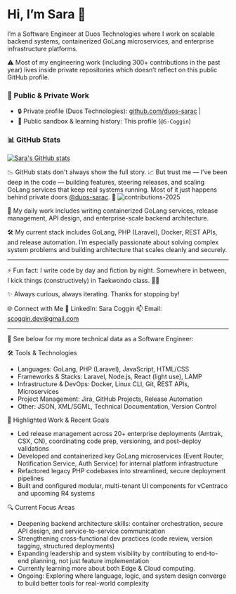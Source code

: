 # Hi, I’m Sara 👋

I’m a Software Engineer at Duos Technologies where I work on scalable backend systems, containerized GoLang microservices, and enterprise infrastructure platforms.

⚠️ Most of my engineering work (including 300+ contributions in the past year) lives inside private repositories which doesn’t reflect on this public GitHub profile.

### 🔗 Public & Private Work
- 🔒 Private profile (Duos Technologies): [github.com/duos-sarac](https://github.com/duos-sarac)  |  
- 🌱 Public sandbox & learning history: This profile (`@S-Coggin`)

### 📊 GitHub Stats 
[![Sara's GitHub stats](https://github-readme-stats.vercel.app/api?username=S-Coggin&show_icons=true&theme=default)](https://github.com/S-Coggin)

📉 GitHub stats don't always show the full story.
📈 But trust me —  I’ve been deep in the code — building features, steering releases, and scaling GoLang services that keep real systems running. Most of it just happens behind private doors [@duos-sarac](https://github.com/duos-sarac). 🔐
![contributions-2025](https://github.com/user-attachments/assets/c0772330-0537-4500-91cb-dadda3201f2d)

🧠 My daily work includes writing containerized GoLang services, release management, API design, and enterprise-scale backend architecture.

🛠️ My current stack includes GoLang, PHP (Laravel), Docker, REST APIs, and release automation. I’m especially passionate about solving complex system problems and building architecture that scales cleanly and securely.

---

⚡ Fun fact: I write code by day and fiction by night. Somewhere in between, I kick things (constructively) in Taekwondo class. 🥋💥

✨ Always curious, always iterating. Thanks for stopping by!

🌐 Connect with Me
📎 LinkedIn: Sara Coggin
📫 Email: scoggin.dev@gmail.com

---

🔭 See below for my more technical data as a Software Engineer: 

🛠️ Tools & Technologies
- Languages: GoLang, PHP (Laravel), JavaScript, HTML/CSS
- Frameworks & Stacks: Laravel, Node.js, React (light use), LAMP
- Infrastructure & DevOps: Docker, Linux CLI, Git, REST APIs, Microservices
- Project Management: Jira, GitHub Projects, Release Automation
- Other: JSON, XML/SGML, Technical Documentation, Version Control

🚀 Highlighted Work & Recent Goals
- Led release management across 20+ enterprise deployments (Amtrak, CSX, CN), coordinating code prep, versioning, and post-deploy validations
- Developed and containerized key GoLang microservices (Event Router, Notification Service, Auth Service) for internal platform infrastructure
- Refactored legacy PHP codebases into streamlined, secure deployment pipelines
- Built and configured modular, multi-tenant UI components for vCentraco and upcoming R4 systems

🔍 Current Focus Areas
- Deepening backend architecture skills: container orchestration, secure API design, and service-to-service communication
- Strengthening cross-functional dev practices (code review, version tagging, structured deployments)
- Expanding leadership and system visibility by contributing to end-to-end planning, not just feature implementation
- Currently learning more about both Edge & Cloud computing. 
- Ongoing: Exploring where language, logic, and system design converge to build better tools for real-world complexity





